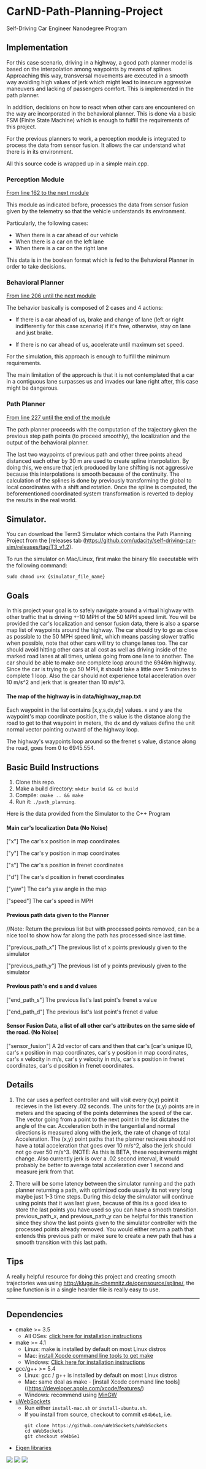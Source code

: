 # CarND-Path-Planning-Project
Self-Driving Car Engineer Nanodegree Program
   
## Implementation

For this case scenario, driving in a highway, a good path planner model is based on the interpolation among waypoints by means of splines. Approaching this way, transversal movements are executed in a smooth way avoiding high values of jerk which might lead to insecure aggressive maneuvers and lacking of passengers comfort. This is implemented in the path planner.

In addition, decisions on how to react when other cars are encountered on the way are incorporated in the behavioral planner. This is done via a basic FSM (Finite State Machine) which is enough to fulfill the requirements of this project.

For the previous planners to work, a perception module is integrated to process the data from sensor fusion. It allows the car understand what there is in its environment.

All this source code is wrapped up in a simple main.cpp.

### Perception Module

[From line 162 to the next module](https://github.com/chbloca/path_planning_highway_driving/blob/b6b086c7bc527277650ddabfb8343c093d4ba318/src/main.cpp#L162)

This module as indicated before, processes the data from sensor fusion given by the telemetry so that the vehicle understands its environment.

Particularly, the following cases:

* When there is a car ahead of our vehicle
* When there is a car on the left lane
* When there is a car on the right lane

This data is in the boolean format which is fed to the Behavioral Planner in order to take decisions.

### Behavioral Planner

[From line 206 until the next module](https://github.com/chbloca/path_planning_highway_driving/blob/b6b086c7bc527277650ddabfb8343c093d4ba318/src/main.cpp#L206)

The behavior basically is composed of 2 cases and 4 actions:

* If there is a car ahead of us, brake and change of lane (left or right indifferently for this case scenario) if it's free, otherwise, stay on lane and just brake.

* If there is no car ahead of us, accelerate until maximum set speed.

For the simulation, this approach is enough to fulfill the minimum requirements.

The main limitation of the approach is that it is not contemplated that a car in a contiguous lane surpasses us and invades our lane right after, this case might be dangerous.

### Path Planner

[From line 227 until the end of the module](https://github.com/chbloca/path_planning_highway_driving/blob/b6b086c7bc527277650ddabfb8343c093d4ba318/src/main.cpp#L227)

The path planner proceeds with the computation of the trajectory given the previous step path points (to proceed smoothly), the localization and the output of the behavioral planner.

The last two waypoints of previous path and other three points ahead distanced each other by 30 m are used to create spline interpolation. By doing this, we ensure that jerk produced by lane shifting is not aggressive because this interpolations is smooth because of the continuity. The calculation of the splines is done by previously transforming the global to local coordinates with a shift and rotation. Once the spline is computed, the beforementioned coordinated system transformation is reverted to deploy the results in the real world.

## Simulator.
You can download the Term3 Simulator which contains the Path Planning Project from the [releases tab (https://github.com/udacity/self-driving-car-sim/releases/tag/T3_v1.2).  

To run the simulator on Mac/Linux, first make the binary file executable with the following command:
```shell
sudo chmod u+x {simulator_file_name}
```

## Goals
In this project your goal is to safely navigate around a virtual highway with other traffic that is driving +-10 MPH of the 50 MPH speed limit. You will be provided the car's localization and sensor fusion data, there is also a sparse map list of waypoints around the highway. The car should try to go as close as possible to the 50 MPH speed limit, which means passing slower traffic when possible, note that other cars will try to change lanes too. The car should avoid hitting other cars at all cost as well as driving inside of the marked road lanes at all times, unless going from one lane to another. The car should be able to make one complete loop around the 6946m highway. Since the car is trying to go 50 MPH, it should take a little over 5 minutes to complete 1 loop. Also the car should not experience total acceleration over 10 m/s^2 and jerk that is greater than 10 m/s^3.

#### The map of the highway is in data/highway_map.txt
Each waypoint in the list contains  [x,y,s,dx,dy] values. x and y are the waypoint's map coordinate position, the s value is the distance along the road to get to that waypoint in meters, the dx and dy values define the unit normal vector pointing outward of the highway loop.

The highway's waypoints loop around so the frenet s value, distance along the road, goes from 0 to 6945.554.

## Basic Build Instructions

1. Clone this repo.
2. Make a build directory: `mkdir build && cd build`
3. Compile: `cmake .. && make`
4. Run it: `./path_planning`.

Here is the data provided from the Simulator to the C++ Program

#### Main car's localization Data (No Noise)

["x"] The car's x position in map coordinates

["y"] The car's y position in map coordinates

["s"] The car's s position in frenet coordinates

["d"] The car's d position in frenet coordinates

["yaw"] The car's yaw angle in the map

["speed"] The car's speed in MPH

#### Previous path data given to the Planner

//Note: Return the previous list but with processed points removed, can be a nice tool to show how far along
the path has processed since last time. 

["previous_path_x"] The previous list of x points previously given to the simulator

["previous_path_y"] The previous list of y points previously given to the simulator

#### Previous path's end s and d values 

["end_path_s"] The previous list's last point's frenet s value

["end_path_d"] The previous list's last point's frenet d value

#### Sensor Fusion Data, a list of all other car's attributes on the same side of the road. (No Noise)

["sensor_fusion"] A 2d vector of cars and then that car's [car's unique ID, car's x position in map coordinates, car's y position in map coordinates, car's x velocity in m/s, car's y velocity in m/s, car's s position in frenet coordinates, car's d position in frenet coordinates. 

## Details

1. The car uses a perfect controller and will visit every (x,y) point it recieves in the list every .02 seconds. The units for the (x,y) points are in meters and the spacing of the points determines the speed of the car. The vector going from a point to the next point in the list dictates the angle of the car. Acceleration both in the tangential and normal directions is measured along with the jerk, the rate of change of total Acceleration. The (x,y) point paths that the planner recieves should not have a total acceleration that goes over 10 m/s^2, also the jerk should not go over 50 m/s^3. (NOTE: As this is BETA, these requirements might change. Also currently jerk is over a .02 second interval, it would probably be better to average total acceleration over 1 second and measure jerk from that.

2. There will be some latency between the simulator running and the path planner returning a path, with optimized code usually its not very long maybe just 1-3 time steps. During this delay the simulator will continue using points that it was last given, because of this its a good idea to store the last points you have used so you can have a smooth transition. previous_path_x, and previous_path_y can be helpful for this transition since they show the last points given to the simulator controller with the processed points already removed. You would either return a path that extends this previous path or make sure to create a new path that has a smooth transition with this last path.

## Tips

A really helpful resource for doing this project and creating smooth trajectories was using http://kluge.in-chemnitz.de/opensource/spline/, the spline function is in a single hearder file is really easy to use.

---

## Dependencies

* cmake >= 3.5
  * All OSes: [click here for installation instructions](https://cmake.org/install/)
* make >= 4.1
  * Linux: make is installed by default on most Linux distros
  * Mac: [install Xcode command line tools to get make](https://developer.apple.com/xcode/features/)
  * Windows: [Click here for installation instructions](http://gnuwin32.sourceforge.net/packages/make.htm)
* gcc/g++ >= 5.4
  * Linux: gcc / g++ is installed by default on most Linux distros
  * Mac: same deal as make - [install Xcode command line tools]((https://developer.apple.com/xcode/features/)
  * Windows: recommend using [MinGW](http://www.mingw.org/)
* [uWebSockets](https://github.com/uWebSockets/uWebSockets)
  * Run either `install-mac.sh` or `install-ubuntu.sh`.
  * If you install from source, checkout to commit `e94b6e1`, i.e.
    ```
    git clone https://github.com/uWebSockets/uWebSockets 
    cd uWebSockets
    git checkout e94b6e1
    ```
* [Eigen libraries](http://eigen.tuxfamily.org/index.php?title=Main_Page)

![](https://github.com/chbloca/path_planning_highway_driving/blob/master/images/a.jpg)
![](https://github.com/chbloca/path_planning_highway_driving/blob/master/images/b.jpg)
![](https://github.com/chbloca/path_planning_highway_driving/blob/master/images/c.jpg)
